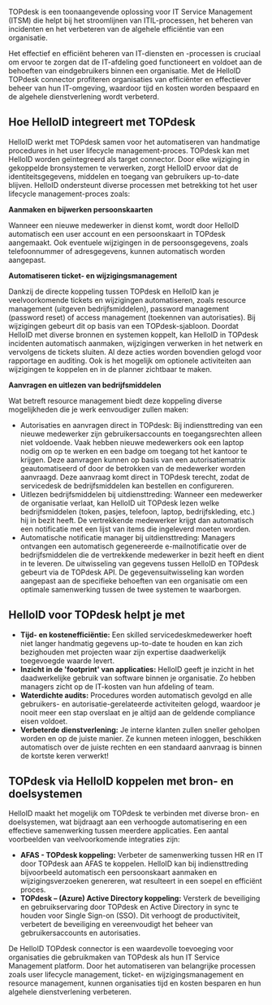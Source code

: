 TOPdesk is een toonaangevende oplossing voor IT Service Management (ITSM) die helpt bij het stroomlijnen van ITIL-processen, het beheren van incidenten en het verbeteren van de algehele efficiëntie van een organisatie.

Het effectief en efficiënt beheren van IT-diensten en -processen is cruciaal om ervoor te zorgen dat de IT-afdeling goed functioneert en voldoet aan de behoeften van eindgebruikers binnen een organisatie. Met de HelloID TOPdesk connector profiteren organisaties van efficiënter en effectiever beheer van hun IT-omgeving, waardoor tijd en kosten worden bespaard en de algehele dienstverlening wordt verbeterd.

## Hoe HelloID integreert met TOPdesk
HelloID werkt met TOPdesk samen voor het automatiseren van handmatige procedures in het user lifecycle management-proces. TOPdesk kan met HelloID worden geïntegreerd als target connector. Door elke wijziging in gekoppelde bronsystemen te verwerken, zorgt HelloID ervoor dat de identiteitsgegevens, middelen en toegang van gebruikers up-to-date blijven. HelloID ondersteunt diverse processen met betrekking tot het user lifecycle management-proces zoals:

**Aanmaken en bijwerken persoonskaarten**

Wanneer een nieuwe medewerker in dienst komt, wordt door HelloID automatisch een user account en een persoonskaart in TOPdesk aangemaakt. Ook eventuele wijzigingen in de persoonsgegevens, zoals telefoonnummer of adresgegevens, kunnen automatisch worden aangepast.

**Automatiseren ticket- en wijzigingsmanagement**

Dankzij de directe koppeling tussen TOPdesk en HelloID kan je veelvoorkomende tickets en wijzigingen automatiseren, zoals resource management (uitgeven bedrijfsmiddelen), password management (password reset) of access management (toekennen van autorisaties). Bij wijzigingen gebeurt dit op basis van een TOPdesk-sjabloon. Doordat HelloID met diverse bronnen en systemen koppelt, kan HelloID in TOPdesk incidenten automatisch aanmaken, wijzigingen verwerken in het netwerk en vervolgens de tickets sluiten. Al deze acties worden bovendien gelogd voor rapportage en auditing. Ook is het mogelijk om optionele activiteiten aan wijzigingen te koppelen en in de planner zichtbaar te maken.

**Aanvragen en uitlezen van bedrijfsmiddelen**

Wat betreft resource management biedt deze koppeling diverse mogelijkheden die je werk eenvoudiger zullen maken:
*	Autorisaties en aanvragen direct in TOPdesk: Bij indiensttreding van een nieuwe medewerker zijn gebruikersaccounts en toegangsrechten alleen niet voldoende. Vaak hebben nieuwe medewerkers ook een laptop nodig om op te werken en een badge om toegang tot het kantoor te krijgen. Deze aanvragen kunnen op basis van een autorisatiematrix geautomatiseerd of door de betrokken van de medewerker worden aanvraagd. Deze aanvraag komt direct in TOPdesk terecht, zodat de servicedesk de bedrijfsmiddelen kan bestellen en configureren.
*	Uitlezen bedrijfsmiddelen bij uitdiensttreding: Wanneer een medewerker de organisatie verlaat, kan HelloID uit TOPdesk lezen welke bedrijfsmiddelen (token, pasjes, telefoon, laptop, bedrijfskleding, etc.) hij in bezit heeft. De vertrekkende medewerker krijgt dan automatisch een notificatie met een lijst van items die ingeleverd moeten worden.
*	Automatische notificatie manager bij uitdiensttreding: Managers ontvangen een automatisch gegenereerde e-mailnotificatie over de bedrijfsmiddelen die de vertrekkende medewerker in bezit heeft en dient in te leveren.
De uitwisseling van gegevens tussen HelloID en TOPdesk gebeurt via de TOPdesk API. De gegevensuitwisseling kan worden aangepast aan de specifieke behoeften van een organisatie om een optimale samenwerking tussen de twee systemen te waarborgen.

## HelloID voor TOPdesk helpt je met
* **Tijd- en kostenefficiëntie:** Een skilled servicedeskmedewerker hoeft niet langer handmatig gegevens up-to-date te houden en kan zich bezighouden met projecten waar zijn expertise daadwerkelijk toegevoegde waarde levert.
*	**Inzicht in de 'footprint' van applicaties:** HelloID geeft je inzicht in het daadwerkelijke gebruik van software binnen je organisatie. Zo hebben managers zicht op de IT-kosten van hun afdeling of team.
*	**Waterdichte audits:** Procedures worden automatisch gevolgd en alle gebruikers- en autorisatie-gerelateerde activiteiten gelogd, waardoor je nooit meer een stap overslaat en je altijd aan de geldende compliance eisen voldoet.
*	**Verbeterde dienstverlening:** Je interne klanten zullen sneller geholpen worden en op de juiste manier. Ze kunnen meteen inloggen, beschikken automatisch over de juiste rechten en een standaard aanvraag is binnen de kortste keren verwerkt!

## TOPdesk via HelloID koppelen met bron- en doelsystemen
HelloID maakt het mogelijk om TOPdesk te verbinden met diverse bron- en doelsystemen, wat bijdraagt aan een verhoogde automatisering en een effectieve samenwerking tussen meerdere applicaties. Een aantal voorbeelden van veelvoorkomende integraties zijn:
*	**AFAS - TOPdesk koppeling:** Verbeter de samenwerking tussen HR en IT door TOPdesk aan AFAS te koppelen. HelloID kan bij indiensttreding bijvoorbeeld automatisch een persoonskaart aanmaken en wijzigingsverzoeken genereren, wat resulteert in een soepel en efficiënt proces. 
*	**TOPdesk – (Azure) Active Directory koppeling:** Versterk de beveiliging en gebruikservaring door TOPdesk en Active Directory in sync te houden voor Single Sign-on (SSO). Dit verhoogt de productiviteit, verbetert de beveiliging en vereenvoudigt het beheer van gebruikersaccounts en autorisaties.

De HelloID TOPdesk connector is een waardevolle toevoeging voor organisaties die gebruikmaken van TOPdesk als hun IT Service Management platform. Door het automatiseren van belangrijke processen zoals user lifecycle management, ticket- en wijzigingsmanagement en resource management, kunnen organisaties tijd en kosten besparen en hun algehele dienstverlening verbeteren.
